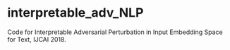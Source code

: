 # interpretable_adv_NLP
Code for Interpretable Adversarial Perturbation in Input Embedding Space for Text, IJCAI 2018.
